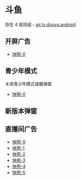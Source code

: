 # 斗鱼

存在 4 规则组 - [air.tv.douyu.android](/src/apps/air.tv.douyu.android.ts)

## 开屏广告

- [快照-0](https://gkd-kit.gitee.io/import/12893916)

## 青少年模式

关闭青少年模式提醒弹窗

- [快照-0](https://gkd-kit.gitee.io/import/12472598)

## 新版本弹窗

## 直播间广告

- [快照-0](https://gkd-kit.gitee.io/import/12892825)
- [快照-1](https://gkd-kit.gitee.io/import/13037239)
- [快照-2](https://gkd-kit.gitee.io/import/12892825)
- [快照-3](https://i.gkd.li/import/13056107)
- [快照-4](https://i.gkd.li/import/13056107)
- [快照-5](https://i.gkd.li/import/13056107)

